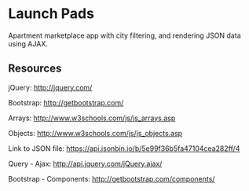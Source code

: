# Launch Pads

Apartment marketplace app with city filtering, and rendering JSON data using AJAX.

## Resources

jQuery: http://jquery.com/

Bootstrap: http://getbootstrap.com/

Arrays: http://www.w3schools.com/js/js_arrays.asp

Objects: http://www.w3schools.com/js/js_objects.asp

Link to JSON file: https://api.jsonbin.io/b/5e99f36b5fa47104cea282ff/4

Query - Ajax: http://api.jquery.com/jQuery.ajax/

Bootstrap - Components: http://getbootstrap.com/components/
